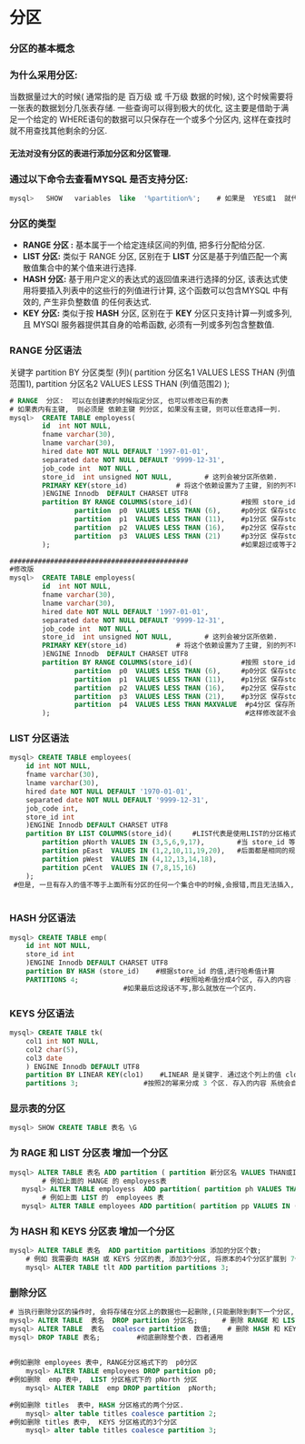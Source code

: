 # 分区

### 分区的基本概念

### 为什么采用分区:

当数据量过大的时候\( 通常指的是 百万级 或 千万级 数据的时候\),  这个时候需要将一张表的数据划分几张表存储.   一些查询可以得到极大的优化,  这主要是借助于满足一个给定的 WHERE语句的数据可以只保存在一个或多个分区内, 这样在查找时就不用查找其他剩余的分区.

#### 无法对没有分区的表进行添加分区和分区管理.



### 通过以下命令去查看MYSQL 是否支持分区:

```sql
mysql>   SHOW   variables  like  '%partition%';    # 如果是  YES或1  就代表支持.
```

### 分区的类型

* **RANGE 分区 :**   基本属于一个给定连续区间的列值, 把多行分配给分区.
* **LIST 分区:**  类似于 RANGE 分区, 区别在于 **LIST** 分区是基于列值匹配一个离散值集合中的某个值来进行选择.
* **HASH 分区:**   基于用户定义的表达式的返回值来进行选择的分区, 该表达式使用将要插入列表中的这些行的列值进行计算,  这个函数可以包含MYSQL 中有效的, 产生非负整数值  的任何表达式.
* **KEY 分区:**   类似于按 **HASH** 分区, 区别在于  **KEY** 分区只支持计算一列或多列,  且 MYSQl 服务器提供其自身的哈希函数,  必须有一列或多列包含整数值.

### RANGE 分区语法

关键字   partition  BY  分区类型 \(列\)\(  partition 分区名1  VALUES LESS THAN \(列值范围1\),  partition 分区名2  VALUES LESS THAN \(列值范围2\) \);

```sql
# RANGE  分区:  可以在创建表的时候指定分区, 也可以修改已有的表
# 如果表内有主键,  则必须是 依赖主键 列分区, 如果没有主键, 则可以任意选择一列.
mysql>  CREATE TABLE employess(
        id  int NOT NULL,
        fname varchar(30),
        lname varchar(30),
        hired date NOT NULL DEFAULT '1997-01-01',
        separated date NOT NULL DEFAULT '9999-12-31',
        job_code int  NOT NULL ,
        store_id  int unsigned NOT NULL,        # 这列会被分区所依赖.
        PRIMARY KEY(store_id)            # 将这个依赖设置为了主键, 别的列不可以成为主键.
        )ENGINE Innodb  DEFAULT CHARSET UTF8   
        partition BY RANGE COLUMNS(store_id)(            #按照 store_id 列来进行分区
                partition  p0  VALUES LESS THAN (6),     #p0分区 保存store_id 小于6的行
                partition  p1  VALUES LESS THAN (11),    #p1分区 保存store_id 等于6 小于11 的行
                partition  p2  VALUES LESS THAN (16),    #p2分区 保存store_id 等于11 小于16 的行
                partition  p3  VALUES LESS THAN (21)     #p3分区 保存store_id 小于21的行
        );                                               #如果超过或等于21, 则报错 , 代码 1526

############################################
#修改版
mysql>  CREATE TABLE employess(
        id  int NOT NULL,
        fname varchar(30),
        lname varchar(30),
        hired date NOT NULL DEFAULT '1997-01-01',
        separated date NOT NULL DEFAULT '9999-12-31',
        job_code int  NOT NULL ,
        store_id  int unsigned NOT NULL,        # 这列会被分区所依赖.
        PRIMARY KEY(store_id)            # 将这个依赖设置为了主键, 别的列不可以成为主键.
        )ENGINE Innodb  DEFAULT CHARSET UTF8   
        partition BY RANGE COLUMNS(store_id)(            #按照 store_id 列来进行分区
                partition  p0  VALUES LESS THAN (6),     #p0分区 保存store_id 小于6的行
                partition  p1  VALUES LESS THAN (11),    #p1分区 保存store_id 等于6 小于11 的行
                partition  p2  VALUES LESS THAN (16),    #p2分区 保存store_id 等于11 小于16 的行
                partition  p3  VALUES LESS THAN (21),    #p3分区 保存store_id 小于21的行
                partition  p4  VALUES LESS THAN MAXVALUE  #p4分区 保存所有大于等于21的都会存储到p4分区
        );                                                #这样修改就不会因为超过21而报错.

```

### LIST 分区语法



```sql
mysql> CREATE TABLE employees(
    id int NOT NULL,
    fname varchar(30),
    lname varchar(30),
    hired date NOT NULL DEFAULT '1970-01-01',
    separated date NOT NULL DEFAULT '9999-12-31',
    job_code int,
    store_id int
    )ENGINE Innodb DEFAULT CHARSET UTF8
    partition BY LIST COLUMNS(store_id)(     #LIST代表是使用LIST的分区格式, 依靠store_id来进行分区
        partition pNorth VALUES IN (3,5,6,9,17),        #当 store_id 等于后面集合中的某个值时,他就会存放到pNorth分区
        partition pEast  VALUES IN (1,2,10,11,19,20),   #后面都是相同的规则, 
        partition pWest  VALUES IN (4,12,13,14,18),     
        partition pCent  VALUES IN (7,8,15,16)
    );                   
 #但是, 一旦有存入的值不等于上面所有分区的任何一个集合中的时候,会报错,而且无法插入,  错代码 1526
    
```



### HASH 分区语法

```sql
mysql> CREATE TABLE emp(
    id int NOT NULL,
    store_id int
    )ENGINE Innodb DEFAULT CHARSET UTF8
    partition BY HASH (store_id)    #根据store_id 的值,进行哈希值计算
    PARTITIONS 4;                         #按照哈希值分成4个区, 存入的内容 系统会自动归类. 
                            #如果最后这段话不写,那么就放在一个区内.
```



### KEYS 分区语法

```sql
mysql> CREATE TABLE tk(
    col1 int NOT NULL,
    col2 char(5),
    col3 date
    ) ENGINE Innodb DEFAULT UTF8
    partition BY LINEAR KEY(clo1)    #LINEAR 是关键字. 通过这个列上的值 clo1 来进行2的幂来计算
    partitions 3;                #按照2的幂来分成 3 个区. 存入的内容 系统会自动进行管理.
```

### 显示表的分区

```sql
mysql> SHOW CREATE TABLE 表名 \G
```



### 为 RAGE 和 LIST 分区表 增加一个分区

```sql
mysql> ALTER TABLE 表名 ADD partition ( partition 新分区名 VALUES THAN或IN (某个具体的值));
        # 例如上面的 HANGE 的 employess表 
   mysql> ALTER TABLE employess  ADD partition( partition ph VALUES THAN(33));
        # 例如上面 LIST 的  employees 表
   mysql> ALTER TABLE employees ADD partition( partition pp VALUES IN (99) );
```

### 为 HASH 和 KEYS 分区表 增加一个分区

```sql
mysql> ALTER TABLE 表名  ADD partition partitions 添加的分区个数;
    # 例如 我需要向 HASH 或 KEYS 分区的表, 添加3个分区, 将原本的4个分区扩展到 7个分区
    mysql> ALTER TABLE tlt ADD partition partitions 3;
```



### 删除分区

```sql
# 当执行删除分区的操作时, 会将存储在分区上的数据也一起删除,(只能删除到剩下一个分区, 除非删除整个表)
mysql> ALTER TABLE  表名  DROP partition 分区名;      # 删除 RANGE 和 LIST 用这个
mysql> ALTER TABLE  表名  coalesce partition  数值;    # 删除 HASH 和 KEYS 用这个
mysql> DROP TABLE 表名;         #彻底删除整个表. 四者通用
    
    
#例如删除 employees 表中, RANGE分区格式下的  p0分区
    mysql> ALTER TABLE employees DROP partition p0;
#例如删除  emp 表中,  LIST 分区格式下的 pNorth 分区
    mysql> ALTER TABLE  emp DROP partition  pNorth;
    
#例如删除 titles  表中, HASH 分区格式的两个分区.  
    mysql> alter table titles coalesce partition 2;
#例如删除 titles 表中,  KEYS 分区格式的3个分区
    mysql> alter table titles coalesce partition 3;
```
